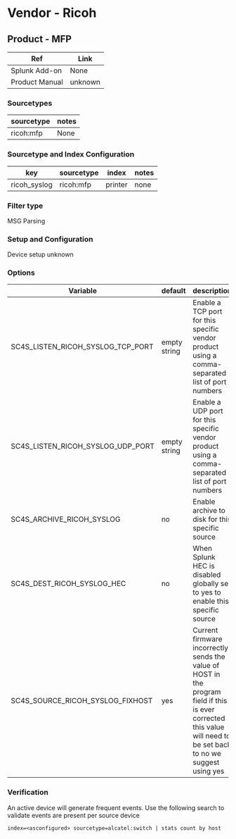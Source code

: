 # Vendor - Ricoh


## Product - MFP

| Ref            | Link                                                                                                    |
|----------------|---------------------------------------------------------------------------------------------------------|
| Splunk Add-on  | None                                    |
| Product Manual | unknown   |


### Sourcetypes

| sourcetype     | notes                                                                                                   |
|----------------|---------------------------------------------------------------------------------------------------------|
| ricoh:mfp        | None                                                                                                    |

### Sourcetype and Index Configuration

| key            | sourcetype     | index          | notes          |
|----------------|----------------|----------------|----------------|
| ricoh_syslog      | ricoh:mfp       | printer          | none          |

### Filter type

MSG Parsing

### Setup and Configuration

Device setup unknown 

### Options

| Variable       | default        | description    |
|----------------|----------------|----------------|
| SC4S_LISTEN_RICOH_SYSLOG_TCP_PORT      | empty string      | Enable a TCP port for this specific vendor product using a comma-separated list of port numbers |
| SC4S_LISTEN_RICOH_SYSLOG_UDP_PORT      | empty string      | Enable a UDP port for this specific vendor product using a comma-separated list of port numbers |
| SC4S_ARCHIVE_RICOH_SYSLOG | no | Enable archive to disk for this specific source |
| SC4S_DEST_RICOH_SYSLOG_HEC | no | When Splunk HEC is disabled globally set to yes to enable this specific source | 
| SC4S_SOURCE_RICOH_SYSLOG_FIXHOST | yes | Current firmware incorrectly sends the value of HOST in the program field if this is ever corrected this value will need to be set back to no we suggest using yes | 

### Verification

An active device will generate frequent events. Use the following search to validate events are present per source device

```
index=<asconfigured> sourcetype=alcatel:switch | stats count by host
```
